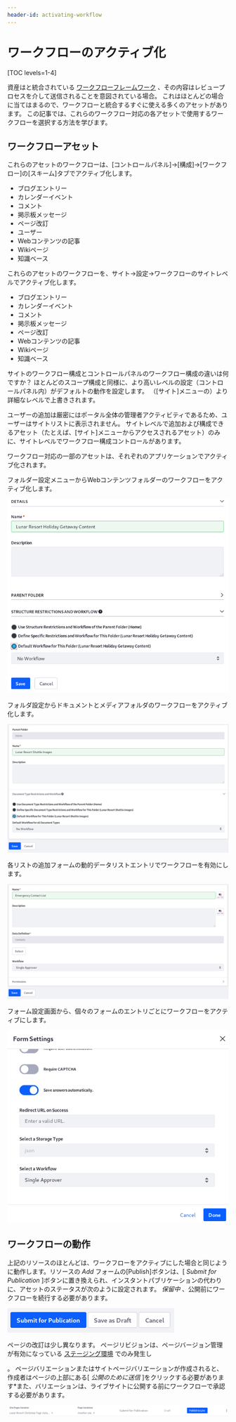 ```yaml
---
header-id: activating-workflow
---
```


# ワークフローのアクティブ化

[TOC levels=1-4]

資産はと統合されている [ワークフローフレームワーク](/docs/7-1/tutorials/-/knowledge_base/t/liferays-workflow-framework) 、その内容はレビュープロセスを介して送信されることを意図されている場合。 これはほとんどの場合に当てはまるので、ワークフローと統合するすぐに使える多くのアセットがあります。 この記事では、これらのワークフロー対応の各アセットで使用するワークフローを選択する方法を学びます。

## ワークフローアセット

これらのアセットのワークフローは、[コントロールパネル]→[構成]→[ワークフロー]の[スキーム]タブでアクティブ化します。

  - ブログエントリー
  - カレンダーイベント
  - コメント
  - 掲示板メッセージ
  - ページ改訂
  - ユーザー
  - Webコンテンツの記事
  - Wikiページ
  - 知識ベース

これらのアセットのワークフローを、サイト→設定→ワークフローのサイトレベルでアクティブ化します。

  - ブログエントリー
  - カレンダーイベント
  - コメント
  - 掲示板メッセージ
  - ページ改訂
  - Webコンテンツの記事
  - Wikiページ
  - 知識ベース

サイトのワークフロー構成とコントロールパネルのワークフロー構成の違いは何ですか？ ほとんどのスコープ構成と同様に、より高いレベルの設定（コントロールパネル内）がデフォルトの動作を設定します。 （[サイト]メニューの）より詳細なレベルで上書きされます。

ユーザーの追加は厳密にはポータル全体の管理者アクティビティであるため、ユーザーはサイトリストに表示されません。 サイトレベルで追加および構成できるアセット（たとえば、[サイト]メニューからアクセスされるアセット）のみに、サイトレベルでワークフロー構成コントロールがあります。

ワークフロー対応の一部のアセットは、それぞれのアプリケーションでアクティブ化されます。

フォルダー設定メニューからWebコンテンツフォルダーのワークフローをアクティブ化します。

![図1：フォルダーの編集画面からWebコンテンツフォルダーのワークフローをアクティブ化します。](../../images/workflow-web-content-folder.png)

フォルダ設定からドキュメントとメディアフォルダのワークフローをアクティブ化します。

![図2：フォルダーの編集画面からドキュメントフォルダーとメディアフォルダーのワークフローをアクティブ化します。](../../images/workflow-dm-folder.png)

各リストの追加フォームの動的データリストエントリでワークフローを有効にします。

![図3：個々の動的データリストのワークフローをアクティブ化します。](../../images/workflow-ddl.png)

フォーム設定画面から、個々のフォームのエントリごとにワークフローをアクティブにします。

![図4：[フォームの設定]ウィンドウから各フォームのエントリでワークフローをアクティブ化します。](../../images/workflow-form.png)

## ワークフローの動作

上記のリソースのほとんどは、ワークフローをアクティブにした場合と同じように動作します。リソースの *Add* フォームの[Publish]ボタンは、[ *Submit for Publication* ]ボタンに置き換えられ、インスタントパブリケーションの代わりに、アセットのステータスが次のように設定されます。 *保留中* 、公開前にワークフローを続行する必要があります。

![図5：[発行]ボタンの代わりに、ワークフローが有効なリソースに対して[発行のために送信]ボタンが表示されます。](../../images/submit-for-publication.png)

ページの改訂は少し異なります。 ページリビジョンは、ページバージョン管理が有効になっている [ステージング環境](/docs/7-1/user/-/knowledge_base/u/staging-content-for-publication) でのみ発生し

 。 ページバリエーションまたはサイトページバリエーションが作成されると、作成者はページの上部にある[ *公開のために送信* ]をクリックする必要があります*また、バリエーションは、ライブサイトに公開する前にワークフローで承認する必要があります。</p> 

![図6：ページリビジョンでワークフローが有効になっている場合、サイト管理者は、公開する前にページバリエーションを送信して公開する必要があります。](../../images/page-revision-submission.png)
